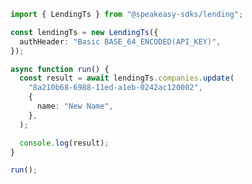 <!-- Start SDK Example Usage [usage] -->
```typescript
import { LendingTs } from "@speakeasy-sdks/lending";

const lendingTs = new LendingTs({
  authHeader: "Basic BASE_64_ENCODED(API_KEY)",
});

async function run() {
  const result = await lendingTs.companies.update(
    "8a210b68-6988-11ed-a1eb-0242ac120002",
    {
      name: "New Name",
    },
  );

  console.log(result);
}

run();

```
<!-- End SDK Example Usage [usage] -->
